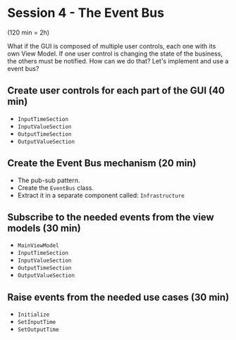 # Session 4 - The Event Bus

(120 min = 2h)

What if the GUI is composed of multiple user controls, each one with its own View Model. If one user control is changing the state of the business, the others must be notified. How can we do that? Let's implement and use a event bus?

## Create user controls for each part of the GUI (40 min)

- `InputTimeSection`
- `InputValueSection`
- `OutputTimeSection`
- `OutputValueSection`

## Create the Event Bus mechanism (20 min)

- The pub-sub pattern.
- Create the `EventBus` class.
- Extract it in a separate component called: `Infrastructure`

## Subscribe to the needed events from the view models (30 min)

- `MainViewModel`
- `InputTimeSection`
- `InputValueSection`
- `OutputTimeSection`
- `OutputValueSection`

## Raise events from the needed use cases (30 min)

- `Initialize`
- `SetInputTime`
- `SetOutputTime`
